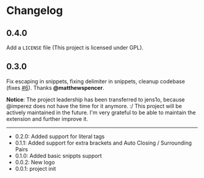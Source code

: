 # Changelog

## 0.4.0
Add a `LICENSE` file (This project is licensed under GPL).

## 0.3.0
Fix escaping in snippets, fixing delimiter in snippets, cleanup codebase (fixes [#6](https://github.com/jens1o/vscode-smarty/issues/6)). Thanks **@matthewspencer**.

**Notice**: The project leadership has been transferred to jens1o, because @imperez does not have the time for it anymore. :/ This project will be actively maintained in the future. I'm very grateful to be able to maintain the extension and further improve it.

---

- 0.2.0: Added support for literal tags
- 0.1.1: Added support for extra brackets and Auto Closing / Surrounding Pairs
- 0.1.0: Added basic snippts support
- 0.0.2: New logo
- 0.0.1: project init

